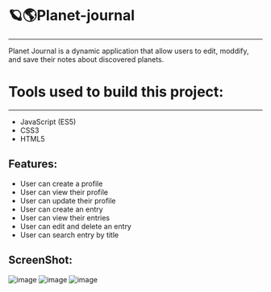 # 🪐🌎Planet-journal
----

Planet Journal is a dynamic application that allow users to edit, moddify, and save their notes about discovered planets. 

# Tools used to build this project:
---
* JavaScript (ES5)
* CSS3
* HTML5

Features:
---
* User can create a profile
* User can view their profile
* User can update their profile
* User can create an entry
* User can view their entries
* User can edit and delete an entry
* User can search entry by title

ScreenShot:
---
![image](https://user-images.githubusercontent.com/69870979/108779885-735de700-751c-11eb-88ae-ca1ff08d2a9f.png)
![image](https://user-images.githubusercontent.com/69870979/108779755-3d206780-751c-11eb-8ce3-120b85e75ccb.png)
![image](https://user-images.githubusercontent.com/69870979/108779835-5cb79000-751c-11eb-895e-00da13b3c19e.png)

